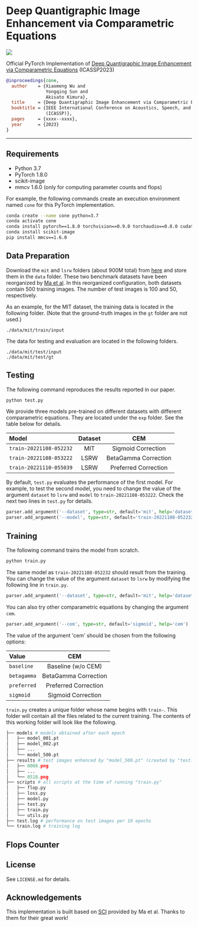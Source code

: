 # Deep Quantigraphic Image Enhancement via Comparametric Equations

![](https://img.shields.io/badge/python-3.7-blue.svg)

Official PyTorch Implementation of [Deep Quantigraphic Image Enhancement via Comparametric Equations]() (ICASSP2023)

```BibTeX
@inproceedings{cone,
  author    = {Xiaomeng Wu and
               Yongqing Sun and
               Akisato Kimura},
  title     = {Deep Quantigraphic Image Enhancement via Comparametric Equations},
  booktitle = {IEEE International Conference on Acoustics, Speech, and Signal Processing
               (ICASSP)},
  pages     = {xxxx--xxxx},
  year      = {2023}
}
```

------

## Requirements

- Python 3.7
- PyTorch 1.8.0
- scikit-image
- mmcv 1.6.0 (only for computing parameter counts and flops)

For example, the following commands create an execution environment named `cone` for this PyTorch implementation.

```bash
conda create --name cone python=3.7
conda activate cone
conda install pytorch==1.8.0 torchvision==0.9.0 torchaudio==0.8.0 cudatoolkit=11.1 -c pytorch -c conda-forge
conda install scikit-image
pip install mmcv==1.6.0
```

## Data Preparation

Download the `mit` and `lsrw` folders (about 900M total) from [here](https://github.com/xiaomengwupx/cone-data) and store them in the `data` folder. These two benchmark datasets have been reorganized by [Ma et al](https://github.com/vis-opt-group/SCI). In this reorganized configuration, both datasets contain 500 training images. The number of test images is 100 and 50, respectively.

As an example, for the MIT dataset, the training data is located in the following folder. (Note that the ground-truth images in the `gt` folder are not used.)

```
./data/mit/train/input
```

The data for testing and evaluation are located in the following folders.

```
./data/mit/test/input
./data/mit/test/gt
```

## Testing

The following command reproduces the results reported in our paper.

```bash
python test.py
```

We provide three models pre-trained on different datasets with different comparametric equations. They are located under the `exp` folder. See the table below for details.

| Model | Dataset | CEM |
| :--- | :---: | :---: |
| `train-20221108-052232` | MIT | Sigmoid Correction |
| `train-20221108-053222` | LSRW | BetaGamma Correction |
| `train-20221110-055039` | LSRW | Preferred Correction |

By default, `test.py` evaluates the performance of the first model. For example, to test the second model, you need to change the value of the argument `dataset` to `lsrw` and `model` to `train-20221108-053222`. Check the next two lines in `test.py` for details.

```python
parser.add_argument('--dataset', type=str, default='mit', help='dataset') # 'mit' or 'lsrw'
parser.add_argument('--model', type=str, default='train-20221108-052232', help='target model')
```

## Training

The following command trains the model from scratch.

```bash
python train.py
```

The same model as `train-20221108-052232` should result from the training. You can change the value of the argument `dataset` to `lsrw` by modifying the following line in `train.py`.

```python
parser.add_argument('--dataset', type=str, default='mit', help='dataset') # 'mit' or 'lsrw'
```

You can also try other comparametric equations by changing the argument `cem`.

```python
parser.add_argument('--cem', type=str, default='sigmoid', help='cem')
```

The value of the argument 'cem' should be chosen from the following options:

| Value | CEM |
| :--- | :---: |
| `baseline` | Baseline (w/o CEM) |
| `betagamma` | BetaGamma Correction |
| `preferred` | Preferred Correction |
| `sigmoid` | Sigmoid Correction |

`train.py` creates a unique folder whose name begins with `train-`. This folder will contain all the files related to the current training. The contents of this working folder will look like the following.

```python
├── models # models obtained after each epoch
│   ├── model_001.pt
│   ├── model_002.pt
│   ├── ...
│   └── model_500.pt
├── results # test images enhanced by "model_500.pt" (created by "test.py")
│   ├── 0008.png
│   ├── ...
│   └── 0518.png
├── scripts # all scripts at the time of running "train.py"
│   ├── flop.py
│   ├── loss.py
│   ├── model.py
│   ├── test.py
│   ├── train.py
│   └── utils.py
├── test.log # performance on test images per 10 epochs
└── train.log # training log
```


## Flops Counter











## License

See `LICENSE.md` for details.

## Acknowledgements

This implementation is built based on [SCI](https://github.com/vis-opt-group/SCI) provided by Ma et al. Thanks to them for their great work!
